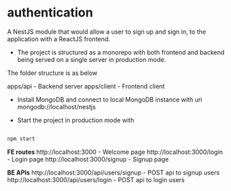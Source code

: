 # authentication
A NestJS module that would allow a user to sign up and sign in, to the application with a ReactJS frontend.

* The project is structured as a monorepo with both frontend and backend being served on a single server in production mode.

  

The folder structure is as below

  apps/api - Backend server
  apps/client - Frontend client
  

* Install MongoDB and connect to local MongoDB instance with uri mongodb://localhost/nestjs

* Start the project in production mode with

```bash

npm start

```

**FE routes**
http://localhost:3000 - Welcome page
http://localhost:3000/login - Login page
http://localhost:3000/signup - Signup page

**BE APIs**
http://localhost:3000/api/users/signup - POST api to signup users
http://localhost:3000/api/users/login - POST api to login users
